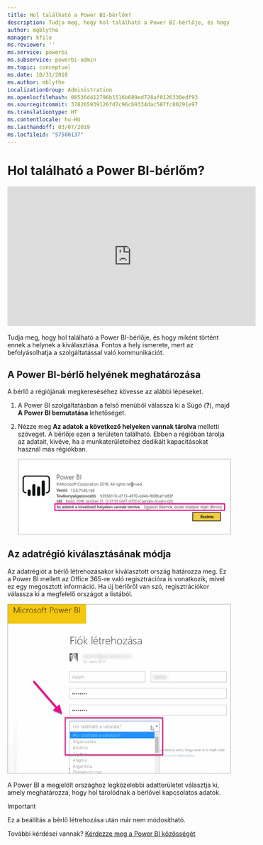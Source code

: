 ```yaml
---
title: Hol található a Power BI-bérlőm?
description: Tudja meg, hogy hol található a Power BI-bérlője, és hogy miként történt ennek a helynek a kiválasztása. Ennek a megértése fontos, mert hatással lehet a szolgáltatással kapcsolatos interakciókra.
author: mgblythe
manager: kfile
ms.reviewer: ''
ms.service: powerbi
ms.subservice: powerbi-admin
ms.topic: conceptual
ms.date: 10/31/2018
ms.author: mblythe
LocalizationGroup: Administration
ms.openlocfilehash: 08536d412796b1516b689ed728af0126330edf93
ms.sourcegitcommit: 378265939126fd7c96cb9334dac587fc80291e97
ms.translationtype: HT
ms.contentlocale: hu-HU
ms.lasthandoff: 03/07/2019
ms.locfileid: "57580137"
---
```

# <a name="where-is-my-power-bi-tenant-located"></a>Hol található a Power BI-bérlőm?

<iframe width="560" height="315" src="https://www.youtube.com/embed/0fOxaHJPvdM?showinfo=0" frameborder="0" allowfullscreen></iframe>

Tudja meg, hogy hol található a Power BI-bérlője, és hogy miként történt ennek a helynek a kiválasztása. Fontos a hely ismerete, mert az befolyásolhatja a szolgáltatással való kommunikációt.

## <a name="how-to-determine-where-your-power-bi-tenant-is-located"></a>A Power BI-bérlő helyének meghatározása

A bérlő a régiójának megkereséséhez kövesse az alábbi lépéseket.

1. A Power BI szolgáltatásban a felső menüből válassza ki a Súgó (**?**), majd **A Power BI bemutatása** lehetőséget.

1. Nézze meg **Az adatok a következő helyeken vannak tárolva** melletti szöveget. A bérlője ezen a területen található. Ebben a régióban tárolja az adatait, kivéve, ha a munkaterületeihez dedikált kapacitásokat használ más régiókban.

    ![Adatterület](media/service-admin-where-is-my-tenant-located/power-bi-data-region.png)

## <a name="how-the-data-region-is-selected"></a>Az adatrégió kiválasztásának módja

Az adatrégiót a bérlő létrehozásakor kiválasztott ország határozza meg. Ez a Power BI mellett az Office 365-re való regisztrációra is vonatkozik, mivel ez egy megosztott információ. Ha új bérlőről van szó, regisztrációkor válassza ki a megfelelő országot a listából.

![Ország kiválasztása](media/service-admin-where-is-my-tenant-located/sign-up-country-selection.png)

A Power BI a megjelölt országhoz legközelebbi adatterületet választja ki, amely meghatározza, hogy hol tárolódnak a bérlővel kapcsolatos adatok.

> [!IMPORTANT]
> Ez a beállítás a bérlő létrehozása után már nem módosítható.

További kérdései vannak? [Kérdezze meg a Power BI közösségét](http://community.powerbi.com/)

